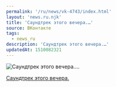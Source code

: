 ```yaml
---
permalink: '/ru/news/vk-4743/index.html'
layout: 'news.ru.njk'
title: 'Саундтрек этого вечера.…'
source: ВКонтакте
tags:
  - news_ru
description: 'Саундтрек этого вечера.…'
updatedAt: 1510082321
---
```

![Саундтрек этого вечера.…](https://sun9-64.userapi.com/impf/c637630/v637630075/3d839/QoS1sHwG3kY.jpg?size=512x512&quality=96&proxy=1&sign=78f0106029e090c8282f188bbe1dea0a&c_uniq_tag=rswCnCSV4C4IHfNBivKw_eISXAbwtArby3iNpAlcW5E&type=album)

[Саундтрек этого вечера.](https://m.vk.com/audio?act=audio_playlist-131429_53182294&api_view=c4cc8c77adf4a17c4ad38cc8c77f84)
